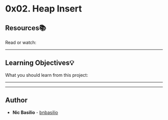 # 0x02. Heap Insert

## Resources:books:
Read or watch:

---
## Learning Objectives:bulb:
What you should learn from this project:

---


---

## Author
* **Nic Basilio** - [bnbasilio](https://github.com/bnbasilio)

